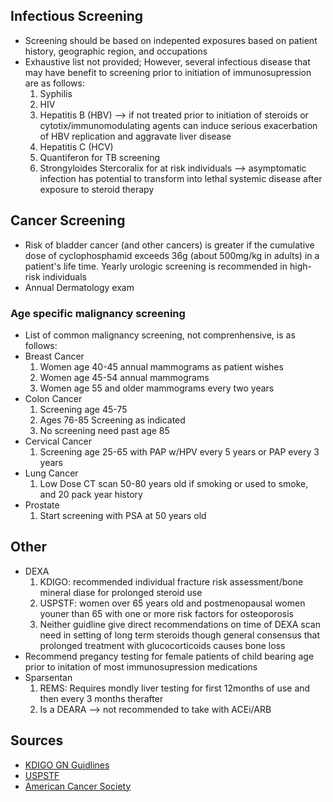 ## **Infectious Screening**
* Screening should be based on indepented exposures based on patient history, geographic region, and occupations
* Exhaustive list not provided; However, several infectious disease that may have benefit to screening prior to initiation of immunosupression are as follows:
    1. Syphilis
    2. HIV
    3. Hepatitis B (HBV) --> if not treated prior to initiation of steroids or cytotix/immunomodulating agents can induce serious exacerbation of HBV replication and aggravate liver disease
    4. Hepatitis C (HCV)
    5. Quantiferon for TB screening
    6. Strongyloides Stercoralix for at risk individuals --> asymptomatic infection has potential to transform into lethal systemic disease after exposure to steroid therapy
## **Cancer Screening**
 * Risk of bladder cancer (and other cancers) is greater if the cumulative dose of cyclophosphamid exceeds 36g (about 500mg/kg in adults) in a patient's life time. Yearly urologic screening is recommended in high-risk individuals
 * Annual Dermatology exam
### Age specific malignancy screening
* List of common malignancy screening, not comprenhensive, is as follows:
 * Breast Cancer
    1. Women age 40-45 annual mammograms as patient wishes
    2. Women age 45-54 annual mammograms
    3. Women age 55 and older mammograms every two years
 * Colon Cancer
    1. Screening age 45-75
    2. Ages 76-85 Screening as indicated
    3. No screening need past age 85
 * Cervical Cancer
    1. Screening age 25-65 with PAP w/HPV every 5 years or PAP every 3 years
 * Lung Cancer
    1. Low Dose CT scan 50-80 years old if smoking or used to smoke, and 20 pack year history
 * Prostate
    1.  Start screening with PSA at 50 years old
## **Other**
* DEXA
    1. KDIGO: recommended individual fracture risk assessment/bone mineral diase for prolonged steroid use
    2. USPSTF: women over 65 years old and postmenopausal women youner than 65 with one or more risk factors for osteoporosis
    3. Neither guidline give direct recommendations on time of DEXA scan need in setting of long term steroids though general consensus that prolonged treatment with glucocorticoids causes bone loss
* Recommend pregancy testing for female patients of child bearing age prior to initation of most immunosupression medications
* Sparsentan
    1. REMS: Requires mondly liver testing for first 12months of use and then every 3 months therafter
    2. Is a DEARA --> not recommended to take with ACEi/ARB
## **Sources**
 * [KDIGO GN Guidlines](https://kdigo.org/guidelines/gd/)
 * [USPSTF](https://www.uspreventiveservicestaskforce.org/uspstf/recommendation/osteoporosis-screening#fullrecommendationstart)
 * [American Cancer Society](https://www.cancer.org/cancer/screening/american-cancer-society-guidelines-for-the-early-detection-of-cancer.html) 
